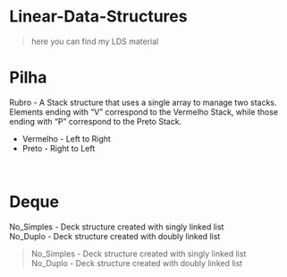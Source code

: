 # Linear-Data-Structures
> here you can find my LDS material

# Pilha
Rubro - A Stack structure that uses a single array to manage two stacks. Elements ending with “V” correspond to the Vermelho Stack, while those ending with “P” correspond to the Preto Stack.
 - Vermelho - Left to Right
 - Preto - Right to Left

<br>


# Deque
No_Simples - Deck structure created with singly linked list  
No_Duplo - Deck structure created with doubly linked list

> No_Simples - Deck structure created with singly linked list  
> No_Duplo - Deck structure created with doubly linked list
